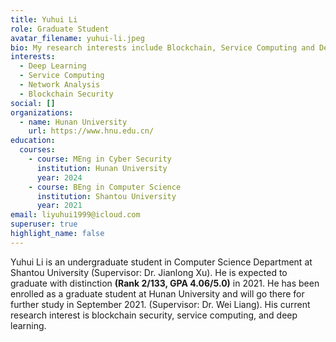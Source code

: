 ```yaml
---
title: Yuhui Li
role: Graduate Student
avatar_filename: yuhui-li.jpeg
bio: My research interests include Blockchain, Service Computing and Deep Learning.
interests:
  - Deep Learning
  - Service Computing
  - Network Analysis
  - Blockchain Security
social: []
organizations:
  - name: Hunan University
    url: https://www.hnu.edu.cn/
education:
  courses:
    - course: MEng in Cyber Security
      institution: Hunan University
      year: 2024
    - course: BEng in Computer Science
      institution: Shantou University
      year: 2021
email: liyuhui1999@icloud.com
superuser: true
highlight_name: false
---
```

Yuhui Li is an undergraduate student in Computer Science Department at Shantou University (Supervisor: Dr. Jianlong Xu). He is expected to graduate with distinction **(Rank 2/133, GPA 4.06/5.0)** in 2021. He has been enrolled as a graduate student at Hunan University and will go there for further study in September 2021. (Supervisor: Dr. Wei Liang). His current research interest is blockchain security, service computing, and deep learning.